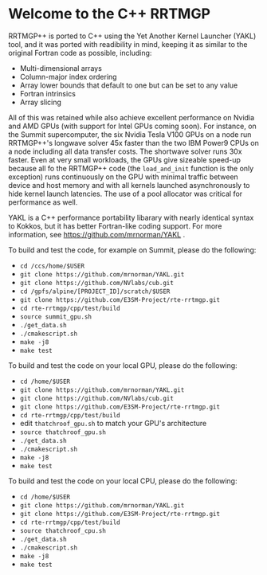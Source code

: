 # Welcome to the C++ RRTMGP

RRTMGP++ is ported to C++ using the Yet Another Kernel Launcher (YAKL) tool, and it was ported with readibility in mind, keeping it as similar to the original Fortran code as possible, including:
* Multi-dimensional arrays
* Column-major index ordering
* Array lower bounds that default to one but can be set to any value
* Fortran intrinsics
* Array slicing

All of this was retained while also achieve excellent performance on Nvidia and AMD GPUs (with support for Intel GPUs coming soon). For instance, on the Summit supercomputer, the six Nvidia Tesla V100 GPUs on a node run RRTMGP++'s longwave solver 45x faster than the two IBM Power9 CPUs on a node including all data transfer costs. The shortwave solver runs 30x faster. Even at very small workloads, the GPUs give sizeable speed-up because all fo the RRTMGP++ code (the `load_and_init` function is the only exception) runs continuously on the GPU with minimal traffic between device and host memory and with all kernels launched asynchronously to hide kernel launch latencies. The use of a pool allocator was critical for performance as well.

YAKL is a C++ performance portability libarary with nearly identical syntax to Kokkos, but it has better Fortran-like coding support. For more information, see https://github.com/mrnorman/YAKL .

To build and test the code, for example on Summit, please do the following:

* `cd /ccs/home/$USER`
* `git clone https://github.com/mrnorman/YAKL.git`
* `git clone https://github.com/NVlabs/cub.git`
* `cd /gpfs/alpine/[PROJECT_ID]/scratch/$USER`
* `git clone https://github.com/E3SM-Project/rte-rrtmgp.git`
* `cd rte-rrtmgp/cpp/test/build`
* `source summit_gpu.sh`
* `./get_data.sh`
* `./cmakescript.sh`
* `make -j8`
* `make test`

To build and test the code on your local GPU, please do the following:

* `cd /home/$USER`
* `git clone https://github.com/mrnorman/YAKL.git`
* `git clone https://github.com/NVlabs/cub.git`
* `git clone https://github.com/E3SM-Project/rte-rrtmgp.git`
* `cd rte-rrtmgp/cpp/test/build`
* edit `thatchroof_gpu.sh` to match your GPU's architecture
* `source thatchroof_gpu.sh`
* `./get_data.sh`
* `./cmakescript.sh`
* `make -j8`
* `make test`

To build and test the code on your local CPU, please do the following:

* `cd /home/$USER`
* `git clone https://github.com/mrnorman/YAKL.git`
* `git clone https://github.com/E3SM-Project/rte-rrtmgp.git`
* `cd rte-rrtmgp/cpp/test/build`
* `source thatchroof_cpu.sh`
* `./get_data.sh`
* `./cmakescript.sh`
* `make -j8`
* `make test`

